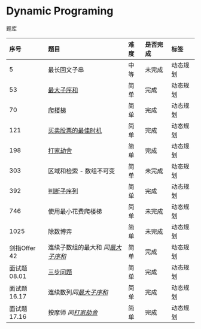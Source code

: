 # Dynamic Programing

题库

|序号|题目|难度|是否完成|标签|
|:--|:--|:--|:--|:--|
|5|最长回文子串|中等|未完成|动态规划|
|53|[最大子序和](https://github.com/ALOP150/leetcode-go/blob/master/dp/maxSubArray/README.md)|简单|完成|动态规划|
|70|[爬楼梯](https://github.com/ALOP150/leetcode-go/blob/master/dp/climbStairs/README.md)|简单|完成|动态规划|
|121|[买卖股票的最佳时机](https://github.com/ALOP150/leetcode-go/blob/master/dp/maxProfit/README.md)|简单|完成|动态规划|
|198|[打家劫舍](https://github.com/ALOP150/leetcode-go/blob/master/dp/rob/README.md)|简单|完成|动态规划|
|303|区域和检索 - 数组不可变  |简单|未完成|动态规划|
|392|[判断子序列](https://github.com/ALOP150/leetcode-go/blob/master/dp/isSubsequence/README.md)|简单|完成|动态规划|
|746|使用最小花费爬楼梯 |简单|未完成|动态规划|
|1025|除数博弈 |简单|未完成|动态规划|
|剑指Offer 42|连续子数组的最大和 *同[最大子序和](https://github.com/ALOP150/leetcode-go/maxSubArray/master/dp/rob/README.md)*|简单|完成|动态规划|
|面试题 08.01|[三步问题](https://github.com/ALOP150/leetcode-go/maxSubArray/master/dp//README.md)|简单|完成|动态规划|
|面试题 16.17|连续数列*同[最大子序和](https://github.com/ALOP150/leetcode-go/maxSubArray/master/dp/rob/README.md)*|简单|完成|动态规划|
|面试题 17.16|按摩师 *同[打家劫舍](https://github.com/ALOP150/leetcode-go/blob/master/dp/rob/README.md)*|简单|完成|动态规划|